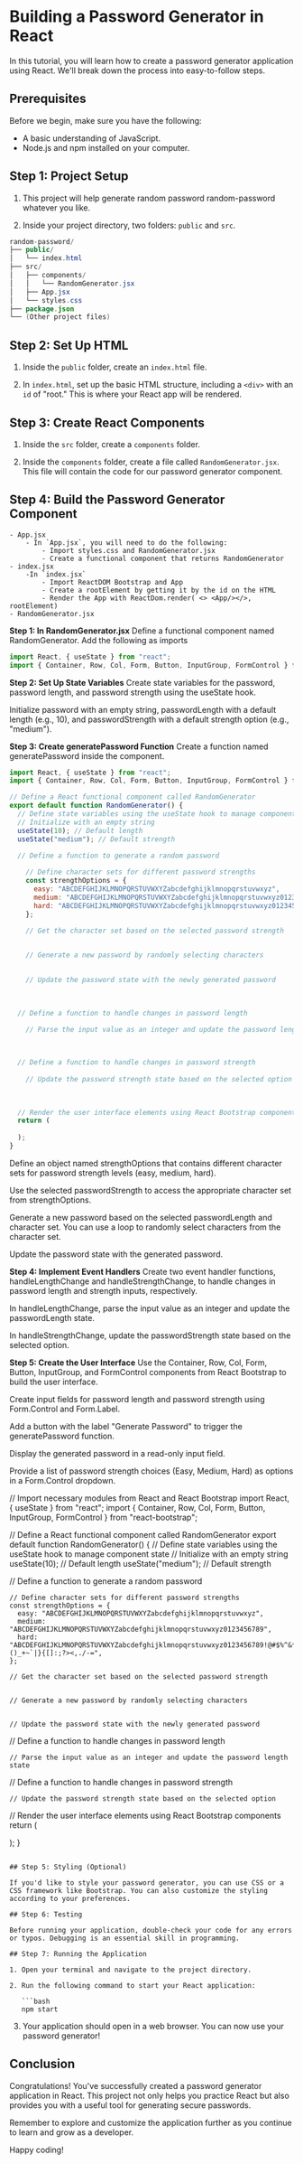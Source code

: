 # Building a Password Generator in React

In this tutorial, you will learn how to create a password generator application using React. We'll break down the process into easy-to-follow steps.

## Prerequisites

Before we begin, make sure you have the following:

- A basic understanding of JavaScript.
- Node.js and npm installed on your computer.

## Step 1: Project Setup

1. This project will help generate random password random-password whatever you like.

2. Inside your project directory,  two folders: `public` and `src`.
```java
random-password/
├── public/
│   └── index.html
├── src/
│   ├── components/
│   │   └── RandomGenerator.jsx
│   ├── App.jsx
│   └── styles.css
├── package.json
└── (Other project files)
```


## Step 2: Set Up HTML

1. Inside the `public` folder, create an `index.html` file.

2. In `index.html`, set up the basic HTML structure, including a `<div>` with an `id` of "root." This is where your React app will be rendered.

## Step 3: Create React Components

1. Inside the `src` folder, create a `components` folder.

2. Inside the `components` folder, create a file called `RandomGenerator.jsx`. This file will contain the code for our password generator component.

## Step 4: Build the Password Generator Component
    - App.jsx   
        - In `App.jsx`, you will need to do the following:
            - Import styles.css and RandomGenerator.jsx
            - Create a functional component that returns RandomGenerator
    - index.jsx
        -In `index.jsx` 
            - Import ReactDOM Bootstrap and App
            - Create a rootElement by getting it by the id on the HTML
            - Render the App with ReactDom.render( <> <App/></>, rootElement)
    - RandomGenerator.jsx
**Step 1: In RandomGenerator.jsx**
Define a functional component named RandomGenerator. Add the following as imports

```js
import React, { useState } from "react";
import { Container, Row, Col, Form, Button, InputGroup, FormControl } from "react-bootstrap";
```

**Step 2: Set Up State Variables**
Create state variables for the password, password length, and password strength using the useState hook.

Initialize password with an empty string, passwordLength with a default length (e.g., 10), and passwordStrength with a default strength option (e.g., "medium").

**Step 3: Create generatePassword Function**
Create a function named generatePassword inside the component.

```js
import React, { useState } from "react";
import { Container, Row, Col, Form, Button, InputGroup, FormControl } from "react-bootstrap";

// Define a React functional component called RandomGenerator
export default function RandomGenerator() {
  // Define state variables using the useState hook to manage component state
  // Initialize with an empty string
  useState(10); // Default length
  useState("medium"); // Default strength

  // Define a function to generate a random password
  
    // Define character sets for different password strengths
    const strengthOptions = {
      easy: "ABCDEFGHIJKLMNOPQRSTUVWXYZabcdefghijklmnopqrstuvwxyz",
      medium: "ABCDEFGHIJKLMNOPQRSTUVWXYZabcdefghijklmnopqrstuvwxyz0123456789",
      hard: "ABCDEFGHIJKLMNOPQRSTUVWXYZabcdefghijklmnopqrstuvwxyz0123456789!@#$%^&*()_+~`|}{[]:;?><,./-=",
    };

    // Get the character set based on the selected password strength
    

    // Generate a new password by randomly selecting characters
    

    // Update the password state with the newly generated password
    
  

  // Define a function to handle changes in password length
  
    // Parse the input value as an integer and update the password length state
   


  // Define a function to handle changes in password strength
  
    // Update the password strength state based on the selected option
   
 

  // Render the user interface elements using React Bootstrap components
  return (
   
  );
}
```



Define an object named strengthOptions that contains different character sets for password strength levels (easy, medium, hard).

Use the selected passwordStrength to access the appropriate character set from strengthOptions.

Generate a new password based on the selected passwordLength and character set. You can use a loop to randomly select characters from the character set.

Update the password state with the generated password.

**Step 4: Implement Event Handlers**
Create two event handler functions, handleLengthChange and handleStrengthChange, to handle changes in password length and strength inputs, respectively.

In handleLengthChange, parse the input value as an integer and update the passwordLength state.

In handleStrengthChange, update the passwordStrength state based on the selected option.

**Step 5: Create the User Interface**
Use the Container, Row, Col, Form, Button, InputGroup, and FormControl components from React Bootstrap to build the user interface.

Create input fields for password length and password strength using Form.Control and Form.Label.

Add a button with the label "Generate Password" to trigger the generatePassword function.

Display the generated password in a read-only input field.

Provide a list of password strength choices (Easy, Medium, Hard) as options in a Form.Control dropdown.


// Import necessary modules from React and React Bootstrap
import React, { useState } from "react";
import { Container, Row, Col, Form, Button, InputGroup, FormControl } from "react-bootstrap";

// Define a React functional component called RandomGenerator
export default function RandomGenerator() {
  // Define state variables using the useState hook to manage component state
  // Initialize with an empty string
  useState(10); // Default length
  useState("medium"); // Default strength

  // Define a function to generate a random password
  
    // Define character sets for different password strengths
    const strengthOptions = {
      easy: "ABCDEFGHIJKLMNOPQRSTUVWXYZabcdefghijklmnopqrstuvwxyz",
      medium: "ABCDEFGHIJKLMNOPQRSTUVWXYZabcdefghijklmnopqrstuvwxyz0123456789",
      hard: "ABCDEFGHIJKLMNOPQRSTUVWXYZabcdefghijklmnopqrstuvwxyz0123456789!@#$%^&*()_+~`|}{[]:;?><,./-=",
    };

    // Get the character set based on the selected password strength
    

    // Generate a new password by randomly selecting characters
    

    // Update the password state with the newly generated password
    
  

  // Define a function to handle changes in password length
  
    // Parse the input value as an integer and update the password length state
   


  // Define a function to handle changes in password strength
  
    // Update the password strength state based on the selected option
   
 

  // Render the user interface elements using React Bootstrap components
  return (
   
  );
}
```

## Step 5: Styling (Optional)

If you'd like to style your password generator, you can use CSS or a CSS framework like Bootstrap. You can also customize the styling according to your preferences.

## Step 6: Testing

Before running your application, double-check your code for any errors or typos. Debugging is an essential skill in programming.

## Step 7: Running the Application

1. Open your terminal and navigate to the project directory.

2. Run the following command to start your React application:

   ```bash
   npm start
   ```

3. Your application should open in a web browser. You can now use your password generator!

## Conclusion

Congratulations! You've successfully created a password generator application in React. This project not only helps you practice React but also provides you with a useful tool for generating secure passwords.

Remember to explore and customize the application further as you continue to learn and grow as a developer.

Happy coding!